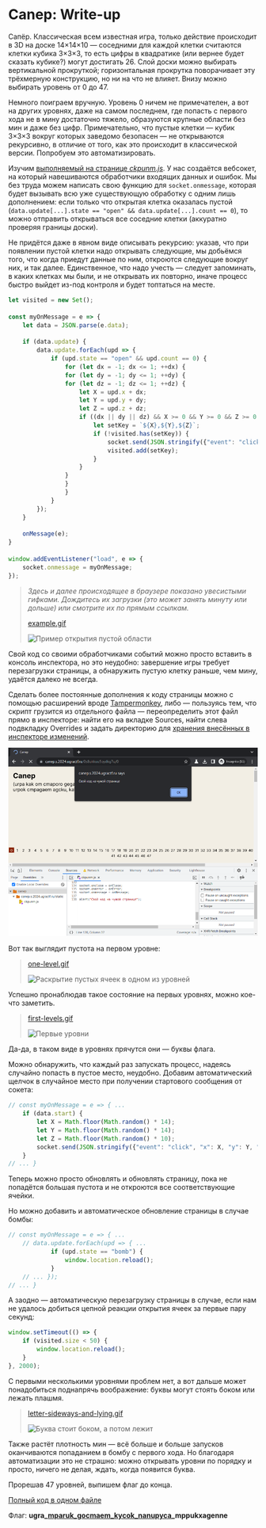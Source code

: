 # Canep: Write-up

Сапёр. Классическая всем известная игра, только действие происходит в 3D на доске 14×14×10 — соседними для каждой клетки считаются клетки кубика 3×3×3, то есть цифры в квадратике (или вернее будет сказать кубике?) могут достигать 26. Слой доски можно выбирать вертикальной прокруткой; горизонтальная прокрутка поворачивает эту трёхмерную конструкцию, но ни на что не влияет. Внизу можно выбирать уровень от 0 до 47.

Немного поиграем вручную. Уровень 0 ничем не примечателен, а вот на других уровнях, даже на самом последнем, где попасть с первого хода не в мину достаточно тяжело, образуются крупные области без мин и даже без цифр. Примечательно, что пустые клетки — кубик 3×3×3 вокруг которых заведомо безопасен — не открываются рекурсивно, в отличие от того, как это происходит в классической версии. Попробуем это автоматизировать.

Изучим [выполняемый на странице _ckpunm.js_](app/statis/ckpunm.js). У нас создаётся вебсокет, на который навешиваются обработчики входящих данных и ошибок. Мы без труда можем написать свою функцию для `socket.onmessage`, которая будет вызывать всю уже существующую обработку с одним лишь дополнением: если только что открытая клетка оказалась пустой (`data.update[...].state == "open" && data.update[...].count == 0`), то можно отправить открываться все соседние клетки (аккуратно проверяя границы доски).

Не придётся даже в явном виде описывать рекурсию: указав, что при появлении пустой клетки надо открывать следующие, мы добьёмся того, что когда приедут данные по ним, откроются следующие вокруг них, и так далее. Единственное, что надо учесть — следует запоминать, в каких клетках мы были, и не открывать их повторно, иначе процесс быстро выйдет из-под контроля и будет топтаться на месте.

```javascript
let visited = new Set();

const myOnMessage = e => {
    let data = JSON.parse(e.data);

    if (data.update) {
        data.update.forEach(upd => {
            if (upd.state == "open" && upd.count == 0) {
                for (let dx = -1; dx <= 1; ++dx) {
                for (let dy = -1; dy <= 1; ++dy) {
                for (let dz = -1; dz <= 1; ++dz) {
                    let X = upd.x + dx;
                    let Y = upd.y + dy;
                    let Z = upd.z + dz;
                    if ((dx || dy || dz) && X >= 0 && Y >= 0 && Z >= 0 && X <= 13 && Y <= 13 && Z <= 9) {
                        let setKey = `${X},${Y},${Z}`;
                        if (!visited.has(setKey)) {
                            socket.send(JSON.stringify({"event": "click", "x": X, "y": Y, "z": Z}));
                            visited.add(setKey);
                        }
                    }
                }
                }
                }
            }
        });
    }

    onMessage(e);
}

window.addEventListener("load", e => {
    socket.onmessage = myOnMessage;
});
```

> _Здесь и далее происходящее в браузере показано увесистыми гифками. Дождитесь их загрузки (это может занять минуту или дольше) или смотрите их по прямым ссылкам._
> 
> [example.gif](writeup/example.gif)
> 
> ![Пример открытия пустой области](writeup/example.gif)

Свой код со своими обработчиками событий можно просто вставить в консоль инспектора, но это неудобно: завершение игры требует перезагрузки страницы, а обнаружить пустую клетку раньше, чем мину, удаётся далеко не всегда.

Сделать более постоянные дополнения к коду страницы можно с помощью расширений вроде [Tampermonkey](https://www.tampermonkey.net/), либо — пользуясь тем, что скрипт грузится из отдельного файла — переопределить этот файл прямо в инспекторе: найти его на вкладке Sources, найти слева подвкладку Overrides и задать директорию для [хранения внесённых в инспекторе изменений](https://developer.chrome.com/blog/new-in-devtools-65/?utm_source=devtools#overrides).

![Вкладка Sources](writeup/sources.png)

Вот так выглядит пустота на первом уровне:

> [one-level.gif](writeup/one-level.gif)
> 
> ![Раскрытие пустых ячеек в одном из уровней](writeup/one-level.gif)

Успешно пронаблюдав такое состояние на первых уровнях, можно кое-что заметить.

> [first-levels.gif](writeup/first-levels.gif)
> 
> ![Первые уровни](writeup/first-levels.gif)

Да-да, в таком виде в уровнях прячутся они — буквы флага.

Можно обнаружить, что каждый раз запускать процесс, надеясь случайно попасть в пустое место, неудобно. Добавим автоматический щелчок в случайное место при получении стартового сообщения от сокета:

```javascript
// const myOnMessage = e => { ...
    if (data.start) {
        let X = Math.floor(Math.random() * 14);
        let Y = Math.floor(Math.random() * 14);
        let Z = Math.floor(Math.random() * 10);
        socket.send(JSON.stringify({"event": "click", "x": X, "y": Y, "z": Z}));
    }
// ... }
```

Теперь можно просто обновлять и обновлять страницу, пока не попадётся большая пустота и не откроются все соответствующие ячейки. 

Но можно добавить и автоматическое обновление страницы в случае бомбы:

```javascript
// const myOnMessage = e => { ...
    // data.update.forEach(upd => { ...
            if (upd.state == "bomb") {
                window.location.reload();
            }
    // ... });
// ... }
```

А заодно — автоматическую перезагрузку страницы в случае, если нам не удалось добиться цепной реакции открытия ячеек за первые пару секунд:

```javascript
window.setTimeout(() => {
    if (visited.size < 50) {
        window.location.reload();
    }
}, 2000);
```

С первыми несколькими уровнями проблем нет, а вот дальше может понадобиться поднапрячь воображение: буквы могут стоять боком или лежать плашмя.

> [letter-sideways-and-lying.gif](writeup/letter-sideways-and-lying.gif)
> 
> ![Буква стоит боком, а потом лежит](writeup/letter-sideways-and-lying.gif)

Также растёт плотность мин — всё больше и больше запусков оканчиваются попаданием в бомбу с первого хода. Но благодаря автоматизации это не страшно: можно открывать уровни по порядку и просто, ничего не делая, ждать, когда появится буква.

Прорешав 47 уровней, выпишем флаг до конца.

[Полный код в одном файле](writeup/exploit.js)

Флаг: **ugra_[mparuk_gocmaem_kycok_nanupyca](https://www.tema.ru/rrr/ruslat/opera.html)_mppukxagenne**
